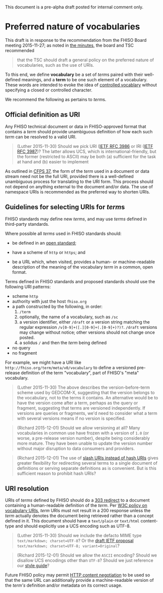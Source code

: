 This document is a pre-alpha draft posted for internal comment only.


# Preferred nature of vocabularies

This draft is in response to the recommendation from the FHISO Board meeting 2015-11-27; as noted in [the minutes](/minutes), the board and TSC recommended 

> that the TSC should draft a general policy on the preferred nature of vocabularies, such as the use of URIs.

To this end, we define **vocabulary** be a set of *term*s paired with their well-defined meanings, and a **term** to be one such element of a vocabulary.  These words are intended to evoke the idea of [controlled vocablary](https://en.wikipedia.org/wiki/Controlled_vocabulary) without specifying a closed or controlled character.

We recommend the following as pertains to *term*s.


## Official definition as URI

Any FHISO technical document or data in FHISO-approved format that contains a *term* should provide unambiguous definition of how each such *term* can be resolved to a valid URI.

> (Luther 2015-11-30) Should we pick URI ([IETF RFC 3986](http://tools.ietf.org/html/rfc3986) or IRI ([IETF RFC 3987](http://tools.ietf.org/html/rfc3987))?  The latter allows UCS, which is international-friendly, but the former (restricted to ASCII) may be both (a) sufficient for the task at hand and (b) easier to implement

As outlined in [CFPS 37](/cfps/files/cfps37.pdf), the form of the *term* used in a document or data stream need not be the full URI, provided there is a well-defined unambiguous process for translating to the URI form.  This process should not depend on anything external to the document and/or data.  The use of namespace URIs is recommended as the preferred way to shorten URIs.

## Guidelines for selecting URIs for *term*s

FHISO standards may define new *terms*, and may use *terms* defined in
third-party standards.

Where possible all *terms* used in FHISO standards should:

- be defined in an [open standard](/opm#openness);

- have a scheme of `http` or `https`; and

- be a URL which, when visited, provides a human- or machine-readable
  description of the meaning of the vocabulary *term* in a common, open
  format.

Terms defined in FHISO standards and proposed standards should use the
following URI patterns:

- scheme `http`
- authority with just the host `fhiso.org`
- a path constructed by the following, in order:
    1. `/term`
    2. optionally, the name of a vocabulary, such as `/sc`
    3. a version identifier, either `/draft` or a version string matching the regular expression `/v[0-9]+([.][0-9]+(.[0-9]+)?)?`.  `/draft` versions may change without notice; other versions should not change once posted.
    4. a solidus `/` and then the *term* being defined
- no query
- no fragment
    
For example, we might have a URI like `http://fhiso.org/term/meta/v0/vocabulary` to define a versioned pre-release definition of the term "vocabulary", part of FHISO's "meta" vocabulary.

> (Luther 2015-11-30) The above describes the version-before-term scheme used by GEDCOM-X, suggesting that the version belongs to the vocabulary, not to the terms it contains.  An alternative would be to have the version come after a term, perhaps as the query or fragment, suggesting that terms are versioned independently.  If versions are queries or fragments, we'd need to consider what a term with several versions means if no version is specified.

> (Richard 2015-12-01) Should we allow versioning at all?  Many
> vocabularies in common use have frozen with a version of `1.0` (or
> worse, a pre-release version number), despite being considerably more
> mature.  They have been unable to update the version number without
> major disruption to data consumers and providers.

> (Richard 2015-12-01) The use of [slash URIs instead of hash
> URIs](http://www.w3.org/wiki/HashVsSlash) gives greater flexibility
> for redirecting several terms to a single document of definitions or
> serving separate definitions as is convenient.  But is this sufficient
> reason to prohibit hash URIs?

## URI resolution

URIs of *terms* defined by FHISO should do a
[303 redirect](http://linkeddatabook.com/editions/1.0/#sec:303Redirects)
to a document containing a human-readable definition of the *term*.  Per 
[W3C policy on vocabulary
URIs](https://lists.w3.org/Archives/Public/www-tag/2005Jun/0039.html),
*term* URIs must not result in a 200 response unless the *term* actually
denotes the document being retrieved rather than a concept defined in
it.  This document should have a `text/plain` or `text/html`
content-type and should explicitly use a UCS encoding such as UTF-8.

> (Luther 2015-11-30) Should we include the defacto MIME type `text/markdown; charset=UTF-8`?  Or the [draft IETF proposal](https://datatracker.ietf.org/doc/draft-ietf-appsawg-text-markdown/?include_text=1) `text/markdown; charset=UTF-8; variant=Original`?

> (Richard 2015-12-01) Should we allow the `ASCII` encoding?  Should we
> disallow UCS encodings other than `UTF-8`?  Should we just reference
> our [style guide](/style)?

Future FHISO policy may permit [HTTP content
negotiation](http://tools.ietf.org/html/rfc7231#section-5.3) to be used
so that the same URL can additionally provide a
machine-readable version of the *term's* definition and/or metadata on its
correct usage.  
